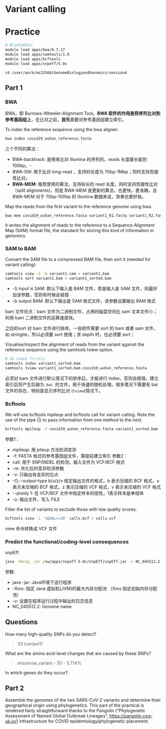 # Variant calling

# Practice 
```bash
# BluePebble: 
module load apps/bwa/0.7.17
module load apps/samtools/1.9
module load apps/bcftools 
module load apps/snpeff/5.0c
```


```
cd /user/work/ms22568/GenomeBiologyandGenomics/session4
```

## Part 1
### BWA
BWA，即 Burrows-Wheeler-Alignment Tool。**BWA 软件的作用是将序列比对到参考基因组上**，在比对之前，**首先**需要对参考基因组建立索引。

To index the reference sequence using the bwa aligner:
```bash
bwa index covid19_wuhan_reference.fasta
```

三个不同的算法：
-   BWA-backtrack: 是用来比对 Illumina 的序列的，reads 长度最长能到 100bp。-
-  BWA-SW: 用于比对 long-read ，支持的长度为 70bp-1Mbp；同时支持剪接性比对。
-   **BWA-MEM:** 推荐使用的算法，支持较长的 read 长度，同时支持剪接性比对（split alignments)，但是 BWA-MEM 是更新的算法，也更快，更准确，且 BWA-MEM 对于 70bp-100bp 的 Illumina 数据来说，效果也更好些。

Map the reads from the first variant to the reference genome using bwa. 
```bash
bwa mem covid19_wuhan_reference.fasta variant1_R1.fastq variant1_R2.fastq -o variant1.sam
```
it writes the alignment of reads to the reference to a Sequence Alignment Map (SAM) format file, the standard for storing this kind of information in genomics.

### SAM to BAM
Convert the SAM file to a compressed BAM file, then sort it (needed for variant calling):
```bash
samtools view -S -b variant1.sam > variant1.bam
samtools sort variant1.bam > variant1_sorted.bam
```
+ -S input is SAM: 默认下输入是 BAM 文件，若是输入是 SAM 文件，则最好加该参数，否则有时候会报错
+ -b output BAM: 默认下输出是 SAM 格式文件，该参数设置输出 BAM 格式

bam 文件优点：bam 文件为二进制文件，占用的磁盘空间比 sam 文本文件小；利用 bam 二进制文件的运算速度快。

之后的sort 对 bam 文件进行排序。一些软件需要 sort 的 bam 或者 sam 文件，如 stringtie，所以必须要 sort 使用；求 depth 时，也必须要 sort；

Visualise/inspect the alignment of reads from the variant against the reference sequence using the samtools tview option.
```bash
# do index firstly
samtools index variant1_sorted.bam
samtools tview variant1_sorted.bam covid19_wuhan_reference.fasta
```
必须对 bam 文件进行默认情况下的排序后，才能进行 index。否则会报错。建立索引后将产生后缀为`.bai `的文件，用于快速的随机处理。很多情况下需要有 bai 文件的存在，特别是显示序列比对 (`tview`)情况下。

### Bcftools
We will use bcftools mpileup and bcftools call for variant calling. Note the use of the pipe (|) to pass information from one method to the next. 
```bash
bcftools mpileup -f covid19_wuhan_reference.fasta variant1_sorted.bam | bcftools call -mv -Ob --ploidy 1 -o calls.bcf 
```
参数1：
+ mpileup: 用 pileup 方法检测变异
+ -f: FASTA 格式的参考基因组文件，需提前建立索引
参数2：
+ call: 用于 SNP/INDEL 的检测，输入文件为 VCF/BCF 格式
+ -m: 优化后的变异检测参数
+ -v:  只输出有变异的位点
+ -O,--output-type b/u/z/v 规定输出文件的格式，b 表示压缩的 BCF 格式，u 表示未压缩的 BCF 格式，z 表示压缩的 VCF 格式，v 表示未压缩的 VCF 格式
+ --ploidy 1: 在 VCF/BCF 文件中指定样本的倍性，1表示样本是单倍体
+ -o: 输出文件，写入 FILE

Filter the list of variants to exclude those with low quality scores. 
```bash
bcftools view -i '%QUAL>=20' calls.bcf > calls.vcf
```
view 命令转换成 VCF 文件

### Predict the functional/coding-level consequences
snpEff:
```bash
java -Xmx2g -jar /sw/apps/snpeff-5.0c/snpEff/snpEff.jar -v NC_045512.2 calls.vcf > annotation.vcf
```
参数:
+ java -jar: Java环境下运行程序
+ -Xmx: 指定 Java 虚拟机(JVM)的最大内存分配池 （Xms 指定初始内存分配池）
+ -v: 设置在程序运行过程中输出的日志信息
+ NC_045512.2: Genome name

## Questions
How many high-quality SNPs do you detect?
> 33 (variant1)

What are the amino acid-level changes that are caused by these SNPs? 
> missense_variant	- 30 - 5.714%

In which genes do they occur?


## Part 2
Assemble the genomes of the two SARS-CoV-2 variants and determine their geographical origin using phylogenetics. This part of the practical is rendered fairly straightforward thanks to the Pangolin (“Phylogenetic Assessment of Named Global Outbreak Lineages”, https://pangolin.cog-uk.io/) infrastructure for COVID epidemiology/phylogenetic placement. 
